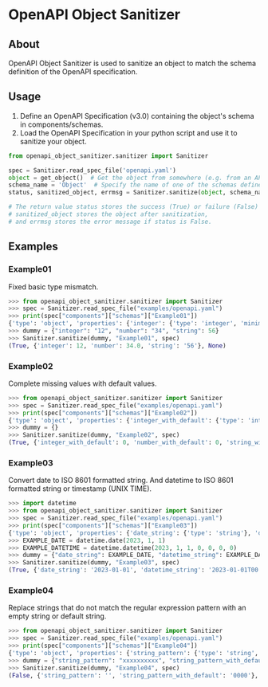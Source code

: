 # OpenAPI Object Sanitizer

## About
OpenAPI Object Sanitizer is used to sanitize an object to match the schema definition of the OpenAPI specification.

## Usage
1. Define an OpenAPI Specification (v3.0) containing the object's schema in components/schemas.
2. Load the OpenAPI Specification in your python script and use it to sanitize your object.
```.py
from openapi_object_sanitizer.sanitizer import Sanitizer

spec = Sanitizer.read_spec_file('openapi.yaml')
object = get_object()  # Get the object from somewhere (e.g. from an API request parameter).
schema_name = 'Object'  # Specify the name of one of the schemas defined under components/schemas in OpenAPI Specification (v3.0).
status, sanitized_object, errmsg = Sanitizer.sanitize(object, schema_name, spec)  # Run sanitize

# The return value status stores the success (True) or failure (False) of sanitize,
# sanitized_object stores the object after sanitization,
# and errmsg stores the error message if status is False.
```

## Examples

### Example01

Fixed basic type mismatch.

```.py
>>> from openapi_object_sanitizer.sanitizer import Sanitizer
>>> spec = Sanitizer.read_spec_file("examples/openapi.yaml")
>>> print(spec["components"]["schemas"]["Example01"])
{'type': 'object', 'properties': {'integer': {'type': 'integer', 'minimum': 0, 'maximum': 100}, 'number': {'type': 'number', 'minimum': 0, 'maximum': 100}, 'string': {'type': 'string'}}}
>>> dummy = {"integer": "12", "number": "34", "string": 56}
>>> Sanitizer.sanitize(dummy, "Example01", spec)
(True, {'integer': 12, 'number': 34.0, 'string': '56'}, None)
```

### Example02

Complete missing values with default values.

```.py
>>> from openapi_object_sanitizer.sanitizer import Sanitizer
>>> spec = Sanitizer.read_spec_file("examples/openapi.yaml")
>>> print(spec["components"]["schemas"]["Example02"])
{'type': 'object', 'properties': {'integer_with_default': {'type': 'integer', 'minimum': 0, 'maximum': 100, 'default': 0}, 'number_with_default': {'type': 'number', 'minimum': 0, 'maximum': 100, 'default': 0}, 'string_with_default': {'type': 'string', 'default': 'abc'}}}
>>> dummy = {}
>>> Sanitizer.sanitize(dummy, "Example02", spec)
(True, {'integer_with_default': 0, 'number_with_default': 0, 'string_with_default': 'abc'}, None)
```

### Example03

Convert date to ISO 8601 formatted string.
And datetime to ISO 8601 formatted string or timestamp (UNIX TIME).

```.py
>>> import datetime
>>> from openapi_object_sanitizer.sanitizer import Sanitizer
>>> spec = Sanitizer.read_spec_file("examples/openapi.yaml")
>>> print(spec["components"]["schemas"]["Example03"])
{'type': 'object', 'properties': {'date_string': {'type': 'string'}, 'datetime_string': {'type': 'string'}, 'datetime_number': {'type': 'number'}, 'datetime_integer': {'type': 'integer'}}}
>>> EXAMPLE_DATE = datetime.date(2023, 1, 1)
>>> EXAMPLE_DATETIME = datetime.datetime(2023, 1, 1, 0, 0, 0, 0)
>>> dummy = {"date_string": EXAMPLE_DATE, "datetime_string": EXAMPLE_DATETIME, "datetime_number": EXAMPLE_DATETIME, "datetime_integer": EXAMPLE_DATETIME}
>>> Sanitizer.sanitize(dummy, "Example03", spec)
(True, {'date_string': '2023-01-01', 'datetime_string': '2023-01-01T00:00:00', 'datetime_number': 1672498800.0, 'datetime_integer': 1672498800}, None)
```

### Example04

Replace strings that do not match the regular expression pattern with an empty string or default string.

```.py
>>> from openapi_object_sanitizer.sanitizer import Sanitizer
>>> spec = Sanitizer.read_spec_file("examples/openapi.yaml")
>>> print(spec["components"]["schemas"]["Example04"])
{'type': 'object', 'properties': {'string_pattern': {'type': 'string', 'pattern': '^[0-9]{4}$'}, 'string_pattern_with_default': {'type': 'string', 'pattern': '^[0-9]{4}$', 'default': '0000'}}}
>>> dummy = {"string_pattern": "xxxxxxxxxx", "string_pattern_with_default": "xxxxxxxxxx"}
>>> Sanitizer.sanitize(dummy, "Example04", spec)
(False, {'string_pattern': '', 'string_pattern_with_default': '0000'}, "'' does not match '^[0-9]{4}$'")
```
